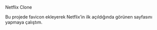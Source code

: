 Netflix Clone

Bu projede favicon ekleyerek Netflix’in  ilk açıldığında görünen sayfasını yapmaya çalıştım.
